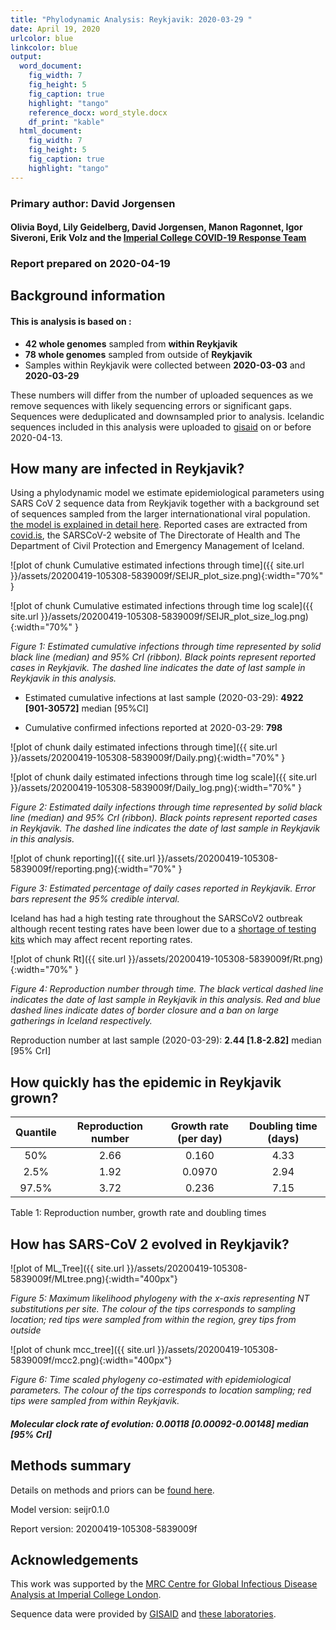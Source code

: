 ```yaml
---
title: "Phylodynamic Analysis: Reykjavik: 2020-03-29 "
date: April 19, 2020
urlcolor: blue
linkcolor: blue
output:
  word_document:
    fig_width: 7
    fig_height: 5
    fig_caption: true
    highlight: "tango"
    reference_docx: word_style.docx
    df_print: "kable"
  html_document:
    fig_width: 7
    fig_height: 5
    fig_caption: true
    highlight: "tango"
---
```









### Primary author: David Jorgensen

#### Olivia Boyd, Lily Geidelberg, David Jorgensen, Manon Ragonnet, Igor Siveroni, Erik Volz and the [Imperial College COVID-19 Response Team](http://sarscov2phylodynamics.org/about/)

### Report prepared on 2020-04-19





## Background information  




#### This is analysis is based on : 
  
* **42 whole genomes** sampled from **within Reykjavik**
* **78 whole genomes** sampled from outside of **Reykjavik**
* Samples within Reykjavik were collected between **2020-03-03** and **2020-03-29**

These numbers will differ from the number of uploaded sequences as we remove sequences with likely sequencing errors or significant gaps. Sequences were deduplicated and downsampled prior to analysis. Icelandic sequences included in this analysis were uploaded to [gisaid](gisaid.org) on or before 2020-04-13.



## How many are infected in Reykjavik?

Using a phylodynamic model we estimate epidemiological parameters using SARS CoV 2 sequence data from Reykjavik together with a background set of sequences sampled from the larger internationational viral population. [the model is explained in detail here](http://whoinfectedwhom.org/seijr0.1.0_methods.pdf). Reported cases are extracted from [covid.is](http://covid.is), the SARSCoV-2 website of The Directorate of Health and The Department of Civil Protection and Emergency Management of Iceland.



![plot of chunk Cumulative estimated infections through time]({{ site.url }}/assets/20200419-105308-5839009f/SEIJR_plot_size.png){:width="70%" }


![plot of chunk Cumulative estimated infections through time log scale]({{ site.url }}/assets/20200419-105308-5839009f/SEIJR_plot_size_log.png){:width="70%" }


*Figure 1: Estimated cumulative infections through time represented by solid black line (median) and 95% CrI (ribbon). Black points represent reported cases in Reykjavik. The dashed line indicates the date of last sample in Reykjavik in this analysis.*


* Estimated cumulative infections at last sample (2020-03-29): **4922 [901-30572]** median [95%CI]

* Cumulative confirmed infections reported at 2020-03-29: **798**  

<!-- * Cumulative number of active infections at 2020-03-29:   -->

![plot of chunk daily estimated infections through time]({{ site.url }}/assets/20200419-105308-5839009f/Daily.png){:width="70%" }


![plot of chunk daily estimated infections through time log scale]({{ site.url }}/assets/20200419-105308-5839009f/Daily_log.png){:width="70%" }


*Figure 2: Estimated daily  infections through time represented by solid black line (median) and 95% CrI (ribbon). Black points represent reported cases in Reykjavik. The dashed line indicates the date of last sample in Reykjavik in this analysis.*



<!--remake this one-->
![plot of chunk reporting]({{ site.url }}/assets/20200419-105308-5839009f/reporting.png){:width="70%" }

*Figure 3: Estimated percentage of daily cases reported in Reykjavik. Error bars represent the 95% credible interval.*

Iceland has had a high testing rate throughout the SARSCoV2 outbreak although recent testing rates have been lower due to a [shortage of testing kits](https://www.ruv.is/frett/pinnasending-til-islands-skorin-nidur-um-3000) which may affect recent reporting rates.

<!--
Our estimates of effective reproduction number over time (Rt) based on genetic data support reduced transmission over time following the introduction of quarantine for those returning to Iceland and later closure of borders to non-EU arrivals and social distancing measures (Figure 4).
EV: probably need more sequence data to conclude this 
--> 


![plot of chunk Rt]({{ site.url }}/assets/20200419-105308-5839009f/Rt.png){:width="70%" }

*Figure 4: Reproduction number through time. The black vertical dashed line indicates the date of last sample in Reykjavik in this analysis. Red and blue dashed lines indicate dates of border closure and a ban on large gatherings in Iceland respectively.*

Reproduction number at last sample (2020-03-29): **2.44 [1.8-2.82]** median [95% CrI]


## How quickly has the epidemic in Reykjavik grown?





| Quantile | Reproduction number | Growth rate (per day) | Doubling time (days) |
|:--------:|:-------------------:|:---------------------:|:--------------------:|
|   50%    |        2.66         |         0.160         |         4.33         |
|   2.5%   |        1.92         |        0.0970         |         2.94         |
|  97.5%   |        3.72         |         0.236         |         7.15         |

Table 1: Reproduction number, growth rate and doubling times







## How has SARS-CoV 2 evolved in Reykjavik?


![plot of ML_Tree]({{ site.url }}/assets/20200419-105308-5839009f/MLtree.png){:width="400px"}

*Figure 5: Maximum likelihood phylogeny with the x-axis representing NT substitutions per site. The colour of the tips corresponds to sampling location; red tips were sampled from within the region, grey tips from outside*



![plot of chunk mcc_tree]({{ site.url }}/assets/20200419-105308-5839009f/mcc2.png){:width="400px"}

*Figure 6: Time scaled phylogeny co-estimated with epidemiological parameters. The colour of the tips corresponds to location sampling; red tips were sampled from within Reykjavik.*




##### Molecular clock rate of evolution: **0.00118 [0.00092-0.00148]** median [95% CrI]  

<!-- #### (optional) Number of introductions into Reykjavik (someone needs to write code to compute this) -->



## Methods summary



Details on methods and priors can be [found here](http://whoinfectedwhom.org/seijr0.1.0_methods.pdf).


Model version: seijr0.1.0

Report version: 20200419-105308-5839009f


## Acknowledgements

This work was supported by the [MRC Centre for Global Infectious Disease Analysis at Imperial College London](https://www.imperial.ac.uk/mrc-global-infectious-disease-analysis).

Sequence data were provided by [GISAID](http://www.epicov.org) and [these laboratories](http://whoinfectedwhom.org/gisaid_cov2020_acknowledgement_table.xls).


